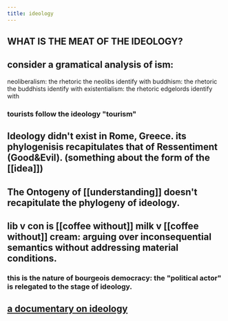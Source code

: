 ```yaml
---
title: ideology
---
```


## WHAT IS THE MEAT OF THE IDEOLOGY?
## consider a gramatical analysis of ism:
neoliberalism: the rhetoric the neolibs identify with
buddhism: the rhetoric the buddhists identify with
existentialism: the rhetoric edgelords identify with
### tourists follow the ideology "tourism"
## Ideology didn't exist in Rome, Greece. its phylogenisis recapitulates that of Ressentiment (Good&Evil). (something about the form of the [[idea]])
## The Ontogeny of [[understanding]] doesn't recapitulate the phylogeny of ideology.
## lib v con is [[coffee without]] milk v [[coffee without]] cream: arguing over inconsequential semantics without addressing material conditions.
### this is the nature of bourgeois democracy: the "political actor" is relegated to the stage of ideology.
## [a documentary on ideology](https://thoughtmaybe.com/cant-get-you-out-of-my-head/#top)
